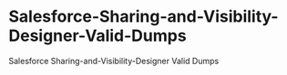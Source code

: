 # Salesforce-Sharing-and-Visibility-Designer-Valid-Dumps
Salesforce Sharing-and-Visibility-Designer Valid Dumps
